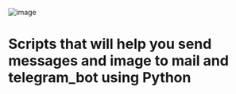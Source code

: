 

![image](https://github.com/Aleksandr62aa/Python_send_message/assets/145801941/3f7c6d35-1c8f-4ed6-9a22-fc0e1dfacb60)





# Scripts that will help you send messages and image to mail and telegram_bot using Python
